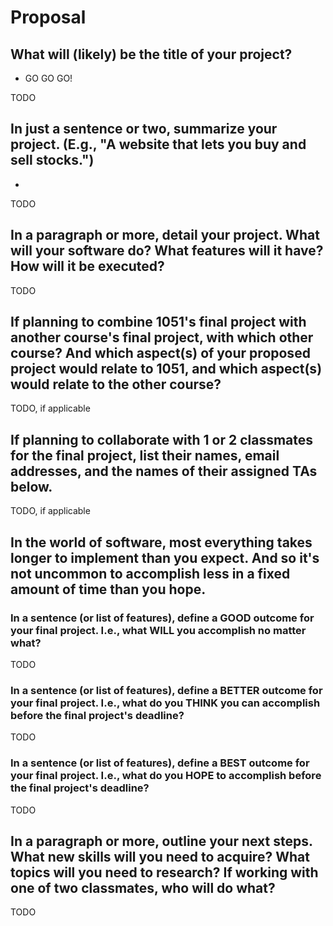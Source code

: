 # Proposal

## What will (likely) be the title of your project?
- GO GO GO!

TODO

## In just a sentence or two, summarize your project. (E.g., "A website that lets you buy and sell stocks.")
- 

TODO

## In a paragraph or more, detail your project. What will your software do? What features will it have? How will it be executed?

TODO

## If planning to combine 1051's final project with another course's final project, with which other course? And which aspect(s) of your proposed project would relate to 1051, and which aspect(s) would relate to the other course?

TODO, if applicable

## If planning to collaborate with 1 or 2 classmates for the final project, list their names, email addresses, and the names of their assigned TAs below.

TODO, if applicable

## In the world of software, most everything takes longer to implement than you expect. And so it's not uncommon to accomplish less in a fixed amount of time than you hope.

### In a sentence (or list of features), define a GOOD outcome for your final project. I.e., what WILL you accomplish no matter what?

TODO

### In a sentence (or list of features), define a BETTER outcome for your final project. I.e., what do you THINK you can accomplish before the final project's deadline?

TODO

### In a sentence (or list of features), define a BEST outcome for your final project. I.e., what do you HOPE to accomplish before the final project's deadline?

TODO

## In a paragraph or more, outline your next steps. What new skills will you need to acquire? What topics will you need to research? If working with one of two classmates, who will do what?

TODO
